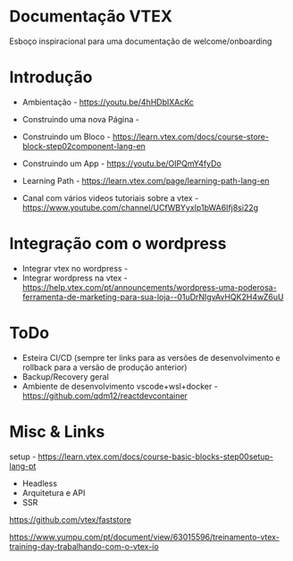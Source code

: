# Documentação VTEX
Esboço inspiracional para uma documentação de welcome/onboarding

# Introdução

* Ambientação - https://youtu.be/4hHDbIXAcKc

* Construindo uma nova Página - 

* Construindo um Bloco - https://learn.vtex.com/docs/course-store-block-step02component-lang-en

* Construindo um App - https://youtu.be/OIPQmY4fyDo

* Learning Path - https://learn.vtex.com/page/learning-path-lang-en

* Canal com vários videos tutoriais sobre a vtex - https://www.youtube.com/channel/UCfWBYyxIp1bWA6Ifj8si22g

# Integração com o wordpress

* Integrar vtex no wordpress - 
* Integrar wordpress na vtex - https://help.vtex.com/pt/announcements/wordpress-uma-poderosa-ferramenta-de-marketing-para-sua-loja--01uDrNIgvAvHQK2H4wZ6uU

# ToDo

* Esteira CI/CD (sempre ter links para as versões de desenvolvimento e rollback para a versão de produção anterior)
* Backup/Recovery geral
* Ambiente de desenvolvimento vscode+wsl+docker - https://github.com/qdm12/reactdevcontainer

# Misc & Links

setup - https://learn.vtex.com/docs/course-basic-blocks-step00setup-lang-pt

* Headless
* Arquitetura e API
* SSR

https://github.com/vtex/faststore

https://www.yumpu.com/pt/document/view/63015596/treinamento-vtex-training-day-trabalhando-com-o-vtex-io



